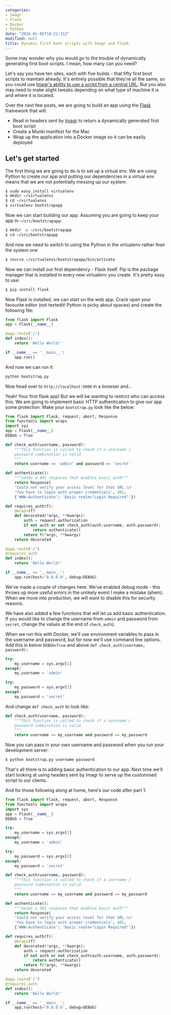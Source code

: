```yaml
---
categories:
- Imagr
- Flask
- Docker
- Python
date: "2016-01-05T10:22:31Z"
modified: null
title: Dynamic first boot scripts with Imagr and Flask
---
```

Some may wonder why you would go to the trouble of dynamically generating first boot scripts. I mean, how many can you need?

Let's say you have ten sites, each with five builds - that fifty first boot scripts to maintain already. It's entirely possible that they're all the same, so you could use [Imagr's ability to use a script from a central URL](https://github.com/grahamgilbert/imagr/wiki/Workflow-Config#scripts). But you also may need to make slight tweaks depending on what type of machine it is and where it is located. 

Over the next few posts, we are going to build an app using the [Flask](http://flask.pocoo.org) framework that will:

* Read in headers sent by [Imagr](https://github.com/grahamgilbert/) to return a dynamically generated first boot script 
* Create a Munki manifest for the Mac
* Wrap up the application into a Docker image so it can be easily deployed<!--more-->

## Let's get started

The first thing we are going to do is to set up a virtual env. We are using Python to create our app and putting our dependencies in a virtual env means that we are not potentially messing up our system. 

``` bash
$ sudo easy_install virtualenv 
$ mkdir ~/virtualenvs
$ cd ~/virtualenvs
$ virtualenv bootstrapapp
```

Now we can start building our app. Assuming you are going to keep your app in ``~/src/bootstrapapp``:

```bash
$ mkdir -p ~/src/bootstrapapp 
$ cd ~/src/bootstrapapp
```

And now we need to switch to using the Python in the virtualenv rather than the system one

``` bash
$ source ~/virtualenvs/bootstrapapp/bin/activate 
```

Now we can install our first dependency - Flask itself. Pip is the package manager that is installed in every new virtualenv you create. It's pretty easy to use:

``` bash
$ pip install flask 
```

Now Flask is installed, we can start on the web app. Crack open your favourite editor (not textedit! Python is picky about spaces) and create the following file:

``` python ~/src/bootstrapapp/bootstrap.py
from flask import Flask
app = Flask(__name__)

@app.route('/')
def index():
    return 'Hello World!'

if __name__ == '__main__':
    app.run()
```

And now we can run it:

``` bash
python bootstrap.py
```

Now head over to ``http://localhost:5000`` in a browser and...

Yeah! Your first flask app! But we will be wanting to restrict who can access this. We are going to implement basic HTTP authentication to give our app some protection. Make your ``bootstrap.py`` look like the below:

``` python ~/src/bootstrapapp/boostrap.py
from flask import Flask, request, abort, Response
from functools import wraps
import sys
app = Flask(__name__)
DEBUG = True

def check_auth(username, password):
    """This function is called to check if a username /
    password combination is valid.
    """
    return username == 'admin' and password == 'secret'

def authenticate():
    """Sends a 401 response that enables basic auth"""
    return Response(
    'Could not verify your access level for that URL.\n'
    'You have to login with proper credentials', 401,
    {'WWW-Authenticate': 'Basic realm="Login Required"'})

def requires_auth(f):
    @wraps(f)
    def decorated(*args, **kwargs):
        auth = request.authorization
        if not auth or not check_auth(auth.username, auth.password):
            return authenticate()
        return f(*args, **kwargs)
    return decorated

@app.route('/')
@requires_auth
def index():
    return 'Hello World!'

if __name__ == '__main__':
    app.run(host='0.0.0.0', debug=DEBUG)
```

We've made a couple of changes here. We've enabled debug mode - this throws up more useful errors in the unlikely event I make a mistake (ahem). When we move into production, we will want to disable this for security reasons.

We have also added a few functions that will let us add basic authentication. If you would like to change the username from ``admin`` and password from ``secret``, change the values at the end of ``check_auth``).

When we run this with Docker, we'll use environment variables to pass in the username and password, but for now we'll use command line options. Add this in below ``DEBUG=True`` and above ``def check_auth(username, password):``

``` python linenos:false
try:
    my_username = sys.argv[1]
except:
    my_username = 'admin'

try:
    my_password = sys.argv[2]
except:
    my_password = 'secret'
```

And change ``def check_auth`` to look like:

``` python linenos:false
def check_auth(username, password):
    """This function is called to check if a username /
    password combination is valid.
    """
    return username == my_username and password == my_password
```

Now you can pass in your own username and password when you run your development server:

``` bash
$ python bootstrap.py username password
```

That's all there is to adding basic authentication to our app. Next time we'll start looking at using headers sent by Imagr to serve up the customised script to our clients. 

And for those following along at home, here's our code after part 1:

``` python ~/src/bootstrapapp/bootstrap.py
from flask import Flask, request, abort, Response
from functools import wraps
import sys
app = Flask(__name__)
DEBUG = True

try:
    my_username = sys.argv[1]
except:
    my_username = 'admin'

try:
    my_password = sys.argv[2]
except:
    my_password = 'secret'

def check_auth(username, password):
    """This function is called to check if a username /
    password combination is valid.
    """
    return username == my_username and password == my_password

def authenticate():
    """Sends a 401 response that enables basic auth"""
    return Response(
    'Could not verify your access level for that URL.\n'
    'You have to login with proper credentials', 401,
    {'WWW-Authenticate': 'Basic realm="Login Required"'})

def requires_auth(f):
    @wraps(f)
    def decorated(*args, **kwargs):
        auth = request.authorization
        if not auth or not check_auth(auth.username, auth.password):
            return authenticate()
        return f(*args, **kwargs)
    return decorated

@app.route('/')
@requires_auth
def index():
    return 'Hello World!'

if __name__ == '__main__':
    app.run(host='0.0.0.0', debug=DEBUG)
```